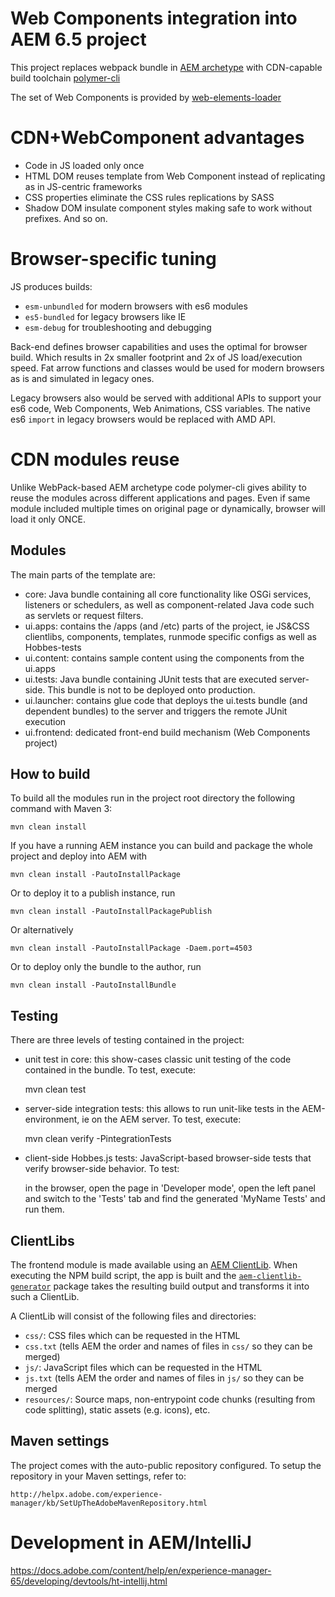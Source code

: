 # Web Components integration into AEM 6.5 project

This project replaces webpack bundle in [AEM archetype](https://github.com/adobe/aem-project-archetype)
with CDN-capable build toolchain [polymer-cli](https://polymer-library.polymer-project.org/3.0/docs/tools/polymer-cli) 

The set of Web Components is provided by [web-elements-loader](https://github.com/EPA-WG/web-elements-loader) 

# CDN+WebComponent advantages
* Code in JS loaded only once
* HTML DOM reuses template from Web Component instead of replicating as in JS-centric frameworks
* CSS properties eliminate the CSS rules replications by SASS
* Shadow DOM insulate component styles making safe to work without prefixes.
And so on.

# Browser-specific tuning
JS produces builds:  
* `esm-unbundled` for modern browsers with es6 modules
* `es5-bundled` for legacy browsers like IE
* `esm-debug` for troubleshooting and debugging

Back-end defines browser capabilities and uses the optimal for browser build. Which results in 2x smaller footprint and 
2x of JS load/execution speed. Fat arrow functions and classes would be used for modern browsers as is and simulated in legacy ones.

Legacy browsers also would be served with additional APIs to support your es6 code, Web Components, Web Animations, CSS variables.
The native es6 `import` in legacy browsers would be replaced with AMD API. 
  
# CDN modules reuse
Unlike WebPack-based AEM archetype code polymer-cli gives ability to reuse the modules across different applications 
and pages. Even if same module included multiple times on original page or dynamically, browser will load it only ONCE.


## Modules

The main parts of the template are:

* core: Java bundle containing all core functionality like OSGi services, listeners or schedulers, as well as component-related Java code such as servlets or request filters.
* ui.apps: contains the /apps (and /etc) parts of the project, ie JS&CSS clientlibs, components, templates, runmode specific configs as well as Hobbes-tests
* ui.content: contains sample content using the components from the ui.apps
* ui.tests: Java bundle containing JUnit tests that are executed server-side. This bundle is not to be deployed onto production.
* ui.launcher: contains glue code that deploys the ui.tests bundle (and dependent bundles) to the server and triggers the remote JUnit execution
* ui.frontend: dedicated front-end build mechanism (Web Components project)

## How to build

To build all the modules run in the project root directory the following command with Maven 3:

    mvn clean install

If you have a running AEM instance you can build and package the whole project and deploy into AEM with

    mvn clean install -PautoInstallPackage

Or to deploy it to a publish instance, run

    mvn clean install -PautoInstallPackagePublish

Or alternatively

    mvn clean install -PautoInstallPackage -Daem.port=4503

Or to deploy only the bundle to the author, run

    mvn clean install -PautoInstallBundle

## Testing

There are three levels of testing contained in the project:

* unit test in core: this show-cases classic unit testing of the code contained in the bundle. To test, execute:

    mvn clean test

* server-side integration tests: this allows to run unit-like tests in the AEM-environment, ie on the AEM server. To test, execute:

    mvn clean verify -PintegrationTests

* client-side Hobbes.js tests: JavaScript-based browser-side tests that verify browser-side behavior. To test:

    in the browser, open the page in 'Developer mode', open the left panel and switch to the 'Tests' tab and find the generated 'MyName Tests' and run them.

## ClientLibs

The frontend module is made available using an [AEM ClientLib](https://helpx.adobe.com/experience-manager/6-5/sites/developing/using/clientlibs.html). When executing the NPM build script, the app is built and the [`aem-clientlib-generator`](https://github.com/wcm-io-frontend/aem-clientlib-generator) package takes the resulting build output and transforms it into such a ClientLib.

A ClientLib will consist of the following files and directories:

- `css/`: CSS files which can be requested in the HTML
- `css.txt` (tells AEM the order and names of files in `css/` so they can be merged)
- `js/`: JavaScript files which can be requested in the HTML
- `js.txt` (tells AEM the order and names of files in `js/` so they can be merged
- `resources/`: Source maps, non-entrypoint code chunks (resulting from code splitting), static assets (e.g. icons), etc.

## Maven settings

The project comes with the auto-public repository configured. To setup the repository in your Maven settings, refer to:

    http://helpx.adobe.com/experience-manager/kb/SetUpTheAdobeMavenRepository.html

# Development in AEM/IntelliJ

https://docs.adobe.com/content/help/en/experience-manager-65/developing/devtools/ht-intellij.html
 
